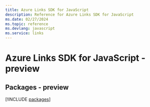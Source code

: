 ```yaml
---
title: Azure Links SDK for JavaScript
description: Reference for Azure Links SDK for JavaScript
ms.date: 02/27/2024
ms.topic: reference
ms.devlang: javascript
ms.service: links
---
```

# Azure Links SDK for JavaScript - preview
## Packages - preview
[!INCLUDE [packages](links-index.md)]